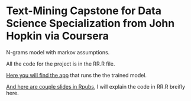 # Text-Mining Capstone for Data Science Specialization from John Hopkin via Coursera
N-grams model with markov assumptions.

All the code for the project is in the RR.R file.

[Here you will find the app](https://bhael.shinyapps.io/Ngrams/) that runs the the trained model.

[And here are couple slides in Rpubs](https://bhael.shinyapps.io/Ngrams), I will explain the code in RR.R breifly here.

